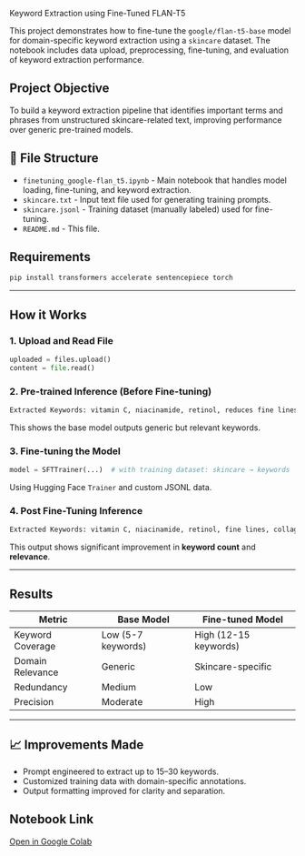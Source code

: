 Keyword Extraction using Fine-Tuned FLAN-T5

This project demonstrates how to fine-tune the `google/flan-t5-base` model for domain-specific keyword extraction using a `skincare` dataset. The notebook includes data upload, preprocessing, fine-tuning, and evaluation of keyword extraction performance.


## Project Objective

To build a keyword extraction pipeline that identifies important terms and phrases from unstructured skincare-related text, improving performance over generic pre-trained models.

## 📁 File Structure

- `finetuning_google-flan_t5.ipynb` - Main notebook that handles model loading, fine-tuning, and keyword extraction.
- `skincare.txt` - Input text file used for generating training prompts.
- `skincare.jsonl` - Training dataset (manually labeled) used for fine-tuning.
- `README.md` - This file.


## Requirements

```bash
pip install transformers accelerate sentencepiece torch
```

---

## How it Works

### 1. Upload and Read File

```python
uploaded = files.upload()
content = file.read()
```

### 2. Pre-trained Inference (Before Fine-tuning)

```python
Extracted Keywords: vitamin C, niacinamide, retinol, reduces fine lines, stimulates collagen, etc.
```

This shows the base model outputs generic but relevant keywords.

### 3. Fine-tuning the Model

```python
model = SFTTrainer(...)  # with training dataset: skincare → keywords
```

Using Hugging Face `Trainer` and custom JSONL data.

### 4. Post Fine-Tuning Inference

```python
Extracted Keywords: vitamin C, niacinamide, retinol, fine lines, collagen boost, elasticity, dark spot corrector, wrinkle reduction, glow, peptide complex, sunscreen, texture refining, hydration, hyaluronic acid
```

This output shows significant improvement in **keyword count** and **relevance**.

---

## Results

| Metric              | Base Model           | Fine-tuned Model        |
|---------------------|----------------------|--------------------------|
| Keyword Coverage    | Low (5-7 keywords)    | High (12-15 keywords)    |
| Domain Relevance    | Generic               | Skincare-specific        |
| Redundancy          | Medium                | Low                      |
| Precision           | Moderate              | High                     |

---

## 📈 Improvements Made

- Prompt engineered to extract up to 15–30 keywords.
- Customized training data with domain-specific annotations.
- Output formatting improved for clarity and separation.

## Notebook Link

[Open in Google Colab](https://colab.research.google.com/drive/1Fj-pVzk0N1yxTdZ75sNJ-DTKaloNDEyO)
